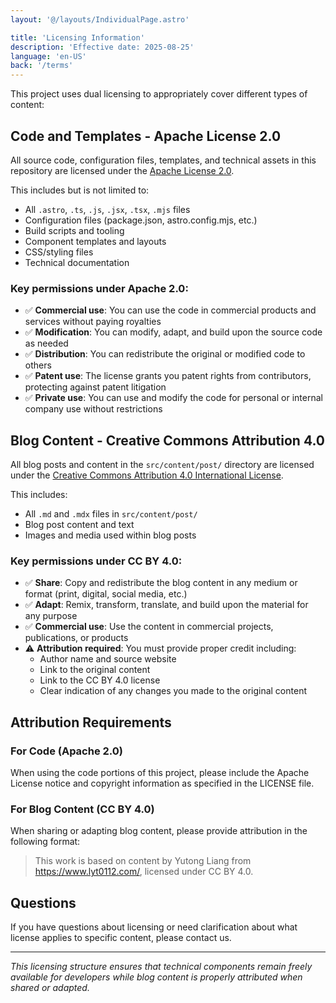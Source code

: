 ```yaml
---
layout: '@/layouts/IndividualPage.astro'

title: 'Licensing Information'
description: 'Effective date: 2025-08-25'
language: 'en-US'
back: '/terms'
---
```


This project uses dual licensing to appropriately cover different types of content:

## Code and Templates - Apache License 2.0

All source code, configuration files, templates, and technical assets in this repository are licensed under the [Apache License 2.0](https://www.apache.org/licenses/LICENSE-2.0).

This includes but is not limited to:
- All `.astro`, `.ts`, `.js`, `.jsx`, `.tsx`, `.mjs` files
- Configuration files (package.json, astro.config.mjs, etc.)
- Build scripts and tooling
- Component templates and layouts
- CSS/styling files
- Technical documentation

### Key permissions under Apache 2.0:
- ✅ **Commercial use**: You can use the code in commercial products and services without paying royalties
- ✅ **Modification**: You can modify, adapt, and build upon the source code as needed
- ✅ **Distribution**: You can redistribute the original or modified code to others
- ✅ **Patent use**: The license grants you patent rights from contributors, protecting against patent litigation
- ✅ **Private use**: You can use and modify the code for personal or internal company use without restrictions

## Blog Content - Creative Commons Attribution 4.0

All blog posts and content in the `src/content/post/` directory are licensed under the [Creative Commons Attribution 4.0 International License](https://creativecommons.org/licenses/by/4.0/).

This includes:
- All `.md` and `.mdx` files in `src/content/post/`
- Blog post content and text
- Images and media used within blog posts

### Key permissions under CC BY 4.0:
- ✅ **Share**: Copy and redistribute the blog content in any medium or format (print, digital, social media, etc.)
- ✅ **Adapt**: Remix, transform, translate, and build upon the material for any purpose
- ✅ **Commercial use**: Use the content in commercial projects, publications, or products
- ⚠️ **Attribution required**: You must provide proper credit including:
  - Author name and source website
  - Link to the original content
  - Link to the CC BY 4.0 license
  - Clear indication of any changes you made to the original content

## Attribution Requirements

### For Code (Apache 2.0)
When using the code portions of this project, please include the Apache License notice and copyright information as specified in the LICENSE file.

### For Blog Content (CC BY 4.0)
When sharing or adapting blog content, please provide attribution in the following format:

> This work is based on content by Yutong Liang from https://www.lyt0112.com/, licensed under CC BY 4.0.

## Questions

If you have questions about licensing or need clarification about what license applies to specific content, please contact us.

---

*This licensing structure ensures that technical components remain freely available for developers while blog content is properly attributed when shared or adapted.*